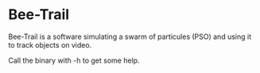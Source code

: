 # Bee-Trail

Bee-Trail is a software simulating a swarm of particules (PSO) and using it to
track objects on video.

Call the binary with -h to get some help.
